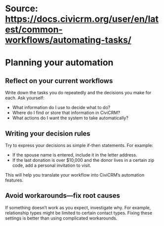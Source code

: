 # Source: https://docs.civicrm.org/user/en/latest/common-workflows/automating-tasks/

# Planning your automation

## Reflect on your current workflows

Write down the tasks you do repeatedly and the decisions you make for each. Ask yourself:

- What information do I use to decide what to do?  
- Where do I find or store that information in CiviCRM?  
- What actions do I want the system to take automatically?

## Writing your decision rules

Try to express your decisions as simple if-then statements. For example:

- If the spouse name is entered, include it in the letter address.  
- If the last donation is over $10,000 and the donor lives in a certain zip code, add a personal invitation to visit.

This will help you translate your workflow into CiviCRM’s automation features.

## Avoid workarounds—fix root causes

If something doesn’t work as you expect, investigate why. For example, relationship types might be limited to certain contact types. Fixing these settings is better than using complicated workarounds.